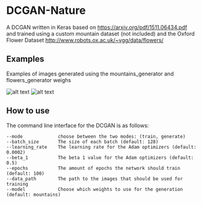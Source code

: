 # DCGAN-Nature

A DCGAN written in Keras based on https://arxiv.org/pdf/1511.06434.pdf and trained using a custom mountain dataset (not included) and the Oxford Flower Dataset http://www.robots.ox.ac.uk/~vgg/data/flowers/

## Examples

Examples of images generated using the mountains_generator and flowers_generator weighs

![alt text](https://github.com/Skuldur/DCGAN-Nature/blob/master/example_flowers.png)
![alt text](https://github.com/Skuldur/DCGAN-Nature/blob/master/example_mountains.png)

## How to use

The command line interface for the DCGAN is as follows:

    --mode             choose between the two modes: (train, generate)
    --batch_size       The size of each batch (default: 128)
    --learning_rate    The learning rate for the Adam optimizers (default: 0.0002)
    --beta_1           The beta 1 value for the Adam optimizers (default: 0.5)
    --epochs           The amount of epochs the network should train (default: 100)
    --data_path        The path to the images that should be used for training
    --model            Choose which weights to use for the generation (default: mountains)

